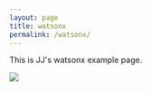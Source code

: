 ```yaml
---
layout: page
title: watsonx
permalink: /watsonx/
---
```


This is JJ's watsonx example page.

<script>
  window.watsonAssistantChatOptions = {
    integrationID: "be90fcd5-80ec-4e0d-b763-cae37ad865d7", // The ID of this integration.
    region: "us-south", // The region your integration is hosted in.
    serviceInstanceID: "75559e8c-2fb3-408e-aba2-63d99b78d887", // The ID of your service instance.
    onLoad: function(instance) { instance.render(); }
  };
  setTimeout(function(){
    const t=document.createElement('script');
    t.src="https://web-chat.global.assistant.watson.appdomain.cloud/versions/" + (window.watsonAssistantChatOptions.clientVersion || 'latest') + "/WatsonAssistantChatEntry.js";
    document.head.appendChild(t);
  });
</script>

<img src="https://count.asgharlabs.io/count?p=/watsonx_jjasghar_github_page">
